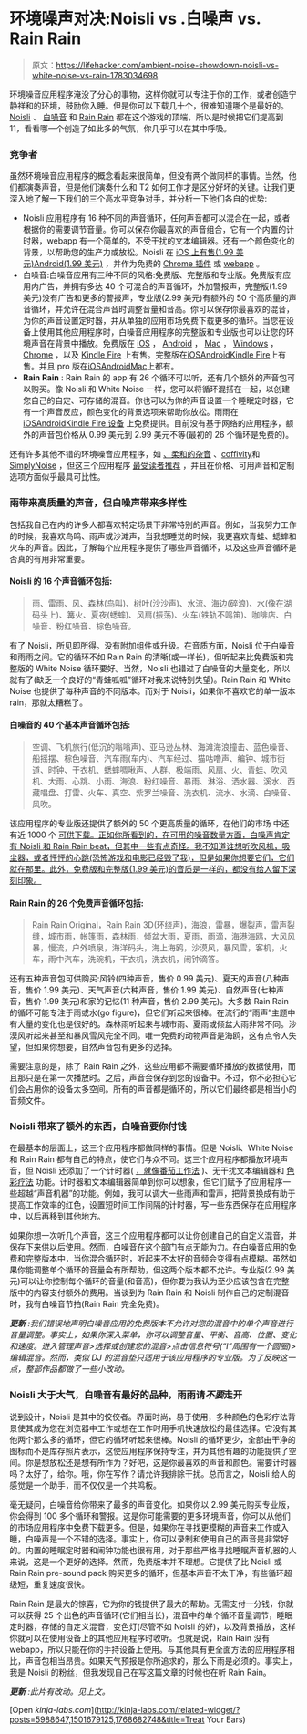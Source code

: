 # 环境噪声对决:Noisli vs .白噪声 vs. Rain Rain

> 原文：<https://lifehacker.com/ambient-noise-showdown-noisli-vs-white-noise-vs-rain-1783034698>

环境噪音应用程序淹没了分心的事物，这样你就可以专注于你的工作，或者创造宁静祥和的环境，鼓励你入睡。但是你可以下载几十个，很难知道哪个是最好的。 [Noisli](http://www.noisli.com/) 、 [白噪音](http://www.tmsoft.com/white-noise/) 和 [Rain Rain](http://www.rainrainapp.com/) 都在这个游戏的顶端，所以是时候把它们提高到 11，看看哪一个创造了如此多的气氛，你几乎可以在其中呼吸。



### **竞争者**

虽然环境噪音应用程序的概念看起来很简单，但没有两个做同样的事情。当然，他们都演奏声音，但是他们演奏什么和 T2 如何工作才是区分好坏的关键。让我们更深入地了解一下我们的三个高水平竞争对手，并分析一下他们各自的优势:

*   Noisli 应用程序有 16 种不同的声音循环，任何声音都可以混合在一起，或者根据你的需要调节音量。你可以保存你最喜欢的声音组合，它有一个内置的计时器，webapp 有一个简单的，不受干扰的文本编辑器。还有一个颜色变化的背景，以帮助您的生产力或放松。Noisli 在 [iOS 上有售(1.99 美元)](https://itunes.apple.com/us/app/noisli/id862773459?ls=1&mt=8)[Android(1.99 美元)](https://play.google.com/store/apps/details?id=com.noisli.noisli) ，并作为免费的 [Chrome 插件](https://chrome.google.com/webstore/detail/noisli/klejemegaoblahjdpcajmpcnjjmkmkkf) 或 [webapp](http://www.noisli.com/) 。
*   白噪音:白噪音应用有三种不同的风格:免费版、完整版和专业版。免费版有应用内广告，并拥有多达 40 个可混合的声音循环，外加警报声，完整版(1.99 美元)没有广告和更多的警报声，专业版(2.99 美元)有额外的 50 个高质量的声音循环，并允许在混合声音时调整音量和音高。你可以保存你最喜欢的混音，为你的声音设置定时器，并从单独的应用市场免费下载更多的循环。当您在设备上使用其他应用程序时，白噪音应用程序的完整版和专业版也可以让您的环境声音在背景中播放。免费版在 [iOS](https://itunes.apple.com/us/app/white-noise-free-sleep-sounds/id292987597?mt=8) ， [Android](https://play.google.com/store/apps/details?id=com.tmsoft.whitenoise.lite) ， [Mac](https://itunes.apple.com/us/app/white-noise-free/id431364704?mt=12&ign-mpt=uo%3D4) ， [Windows](https://www.microsoft.com/en-us/store/apps/white-noise/9wzdncrdfs44) ， [Chrome](https://chrome.google.com/webstore/detail/white-noise/eliebigndoeiljgegombjpjdacmnpggj) ，以及 [Kindle Fire](https://www.amazon.com/TMSOFT-White-Noise-Free/dp/B007BF4K80?asc_campaign=InlineText&asc_refurl=https://lifehacker.com/ambient-noise-showdown-noisli-vs-white-noise-vs-rain-1783034698&asc_source=&camp=1789&creative=9325&creativeASIN=B007BF4K80&ie=UTF8&linkCode=as2&redirect=true&ref_=as_li_qf_sp_asin_il_tl&tag=kinjalifehackerlink-20) 上有售。完整版在[iOS](https://itunes.apple.com/us/app/white-noise/id289894882?mt=8)[Android](https://play.google.com/store/apps/details?id=com.tmsoft.whitenoise.full)[Kindle Fire](https://www.amazon.com/TMSOFT-White-Noise/dp/B007BFSYMS?asc_campaign=InlineText&asc_refurl=https://lifehacker.com/ambient-noise-showdown-noisli-vs-white-noise-vs-rain-1783034698&asc_source=&camp=1789&creative=9325&creativeASIN=B007BFSYMS&ie=UTF8&linkCode=as2&redirect=true&ref_=as_li_qf_sp_asin_il_tl&tag=kinjalifehackerlink-20)上有售。并且 pro 版在[iOS](https://itunes.apple.com/us/app/white-noise-pro/id363936074?mt=8)[Android](https://play.google.com/store/apps/details?id=com.tmsoft.whitenoise.pro)[Mac](https://itunes.apple.com/us/app/white-noise/id415139197?mt=12&ign-mpt=uo%3D4)上都有。
*   **Rain Rain** : Rain Rain 的 app 有 26 个循环可以听，还有几个额外的声音包可以购买。像 Noisli 和 White Noise 一样，您可以将循环混搭在一起，以创建您自己的自定、可存储的混音。你也可以为你的声音设置一个睡眠定时器，它有一个声音反应，颜色变化的背景选项来帮助你放松。雨雨在[iOS](https://itunes.apple.com/us/app/rain-rain/id478687481?mt=8)[Android](https://play.google.com/store/apps/details?id=com.timgostony.rainrain)[Kindle Fire 设备](https://www.amazon.com/Tim-Gostony-Rain-Sleep-Sounds/dp/B00ZYLSSNG?*Version*=1&*entries*=0&asc_campaign=InlineText&asc_refurl=https://lifehacker.com/ambient-noise-showdown-noisli-vs-white-noise-vs-rain-1783034698&asc_source=&ie=UTF8&tag=kinjalifehackerlink-20) 上免费提供。目前没有基于网络的应用程序，额外的声音包价格从 0.99 美元到 2.99 美元不等(最初的 26 个循环是免费的)。

还有许多其他不错的环境噪音应用程序，如 [、柔和的杂音](http://asoftmurmur.com/) 、[coffivity](https://coffitivity.com/)和 [SimplyNoise](https://simplynoise.com/) ，但这三个应用程序 [最受读者推荐](https://lifehacker.com/whats-your-favorite-ambient-noise-app-1782695025) ，并且在价格、可用声音和定制选项方面似乎最具可比性。

### **雨带来高质量的声音，但白噪声带来多样性**

包括我自己在内的许多人都喜欢特定场景下非常特别的声音。例如，当我努力工作的时候，我喜欢鸟鸣、雨声或沙滩声，当我想睡觉的时候，我更喜欢青蛙、蟋蟀和火车的声音。因此，了解每个应用程序提供了哪些声音循环，以及这些声音循环是否真的有用非常重要。

#### **Noisli 的 16 个声音循环包括**:

> 雨、雷雨、风、森林(鸟叫)、树叶(沙沙声)、水流、海边(碎浪)、水(像在湖码头上)、篝火、夏夜(蟋蟀)、风扇(振荡)、火车(铁轨不鸣笛)、咖啡店、白噪音、粉红噪音、棕色噪音。

有了 Noisli，所见即所得。没有附加组件或升级。在音质方面，Noisli 位于白噪音和雨雨之间。它的循环不如 Rain Rain 的清晰(或一样长)，但听起来比免费版和完整版的 White Noise 循环要好。当然，Noisli 也错过了白噪音的大量变化，所以就有了(缺乏一个良好的“青蛙呱呱”循环对我来说特别失望)。Rain Rain 和 White Noise 也提供了每种声音的不同版本。而对于 Noisli，如果你不喜欢它的单一版本 rain，那就太糟糕了。

#### **白噪音的 40 个基本声音循环包括**:

> 空调、飞机旅行(低沉的嗡嗡声)、亚马逊丛林、海滩海浪撞击、蓝色噪音、船摇摆、棕色噪音、汽车雨(车内)、汽车经过、猫咕噜声、编钟、城市街道、时钟、干衣机、蟋蟀啁啾声、人群、极端雨、风扇、火、青蛙、吹风机、大雨、心跳、小雨、海浪、粉红噪音、暴雨、淋浴、洒水器、溪水、西藏唱盘、打雷、火车、真空、紫罗兰噪音、洗衣机、流水、水滴、白噪音、风吹。

该应用程序的专业版还提供了额外的 50 个更高质量的循环，在他们的市场 中还有近 1000 个 [可供下载。正如你所看到的，在可用的噪音数量方面，白噪声肯定有 Noisli 和 Rain Rain beat，但其中一些有点奇怪。我不知道谁想听吹风机，吸尘器，或者怦怦的心跳(恐怖游戏和电影已经毁了我)，但是如果你想要它们，它们就在那里。此外，免费版和完整版(1.99 美元)的音质是一样的，都没有给人留下深刻印象。](http://whitenoisemarket.com/app)

#### **Rain Rain 的 26 个免费声音循环包括**:

> Rain Rain Original，Rain Rain 3D(环绕声)，海浪，雷暴，爆裂声，雷声裂缝，城市雨，帐篷雨，森林雨，倾盆大雨，夏雨，雨滴，海港海鸥，大风风暴，慢流，户外喷泉，海洋码头，海上海鸥，沙漠风，暴风雪，客机，火车，雨中汽车，洗碗机，干衣机，洗衣机，闹钟滴答。

还有五种声音包可供购买:风铃(四种声音，售价 0.99 美元)、夏天的声音(八种声音，售价 1.99 美元)、天气声音(六种声音，售价 1.99 美元)、自然声音(七种声音，售价 1.99 美元)和家的记忆(11 种声音，售价 2.99 美元)。大多数 Rain Rain 的循环可能专注于雨或水(go figure)，但它们听起来很棒。在流行的“雨声”主题中有大量的变化也是很好的。森林雨听起来与城市雨、夏雨或倾盆大雨非常不同。沙漠风听起来甚至和暴风雪风完全不同。唯一免费的动物声音是海鸥，这有点令人失望，但如果你想要，自然声音包有更多的选择。

需要注意的是，除了 Rain Rain 之外，这些应用都不需要循环播放的数据使用，而且那只是在第一次播放时。之后，声音会保存到您的设备中。不过，你不必担心它们会占用你的设备太多空间。所有的声音都是循环的，所以它们最终都是相当小的音频文件。

### **Noisli 带来了额外的东西，白噪音要你付钱**

在最基本的层面上，这三个应用程序都做同样的事情。但是 Noisli、White Noise 和 Rain Rain 都有自己的特点，使它们与众不同。这三个应用程序都播放环境声音，但 Noisli 还添加了一个计时器( [，就像番茄工作法](http://lifehacker.com/productivity-101-a-primer-to-the-pomodoro-technique-1598992730) )、无干扰文本编辑器和 [色彩疗法](https://en.wikipedia.org/wiki/Chromotherapy) 功能。计时器和文本编辑器简单到你可以想象，但它们赋予了应用程序一些超越“声音机器”的功能。例如，我可以调大一些雨声和雷声，把背景换成有助于提高工作效率的红色，设置短时间工作间隔的计时器，写一些东西保存在应用程序中，以后再移到其他地方。

如果你想一次听几个声音，这三个应用程序都可以让你创建自己的自定义混音，并保存下来供以后使用。然而，白噪音在这个部门有点无能为力。在白噪音应用的免费和完整版本中，当你混合循环时，听起来不太好的音频会变得有点模糊。虽然如果你能调整单个循环的音量会有所帮助，但这两个版本都不允许。专业版(2.99 美元)可以让你控制每个循环的音量(和音高)，但你要为我认为至少应该包含在完整版中的内容支付额外的费用。当谈到为 Rain Rain 和 Noisli 制作自己的定制混音时，我有白噪音节拍(Rain Rain 完全免费)。

***更新*** *:我们错误地声明白噪音应用的免费版本不允许对您的混音中的单个声音进行音量调整。事实上，如果你深入菜单，你可以调整音量、平衡、音高、位置、变化和速度。进入管理声音>选择或创建您的混音>点击信息符号(“I”周围有一个圆圈)>编辑混音。然而，类似 DJ 的混音垫只适用于该应用程序的专业版。为了反映这一点，整部作品都做了一些小改动。*

### **Noisli 大于大气，白噪音有最好的品种，雨雨请*不要*走开**

说到设计，Noisli 是其中的佼佼者。界面时尚，易于使用，多种颜色的色彩疗法背景使其成为您在浏览器中工作或想在工作时用手机快速放松的最佳选择。它没有其他两个那么多的循环，但它的循环听起来很棒。Noisli 的循环更少，全部由干净的图标而不是库存照片表示，这使应用程序保持专注，并为其他有趣的功能提供了空间。你是想放松还是想有所作为？好吧，这是你最喜欢的声音和颜色。需要计时器吗？太好了，给你。哦，你在写作？请允许我排除干扰。总而言之，Noisli 给人的感觉是一个助手，而不仅仅是一个共鸣板。

毫无疑问，白噪音给你带来了最多的声音变化。如果你以 2.99 美元购买专业版，你会得到 100 多个循环和警报。这是你可能需要的更多环境声音，你可以从他们的市场应用程序中免费下载更多。但是，如果你在寻找更模糊的声音来工作或入睡，白噪声是一个不错的选择。事实上，你可以录制和使用自己的声音是非常好的。内置的睡眠定时器和闹钟功能也很有用，对于那些严格寻找睡眠声音机器的人来说，这是一个更好的选择。然而，免费版本并不理想。它提供了比 Noisli 或 Rain Rain pre-sound pack 购买更多的循环，但基本声音不太干净，有些循环超级短，重复速度很快。

Rain Rain 是最大的惊喜，它为你的钱提供了最大的帮助。无需支付一分钱，你就可以获得 25 个出色的声音循环(它们相当长)，混音中的单个循环音量调节，睡眠定时器，存储的自定义混音，变色灯(尽管不如 Noisli 的好)，以及背景播放，这样你就可以在使用设备上的其他应用程序时收听。也就是说，Rain Rain 没有 webapp，所以只能在你的手持设备上使用。与其他具有更全面方法的应用程序相比，声音包相当昂贵。如果天气预报是你所追求的，那么下雨是必须的。事实上，我是 Noisli 的粉丝，但我发现自己在写这篇文章的时候也在听 Rain Rain。

***更新*** *:此片有改动。见上文。*

[Open *kinja-labs.com*](http://kinja-labs.com/related-widget/?posts=5988647,1501679125,1768682748&title=Treat Your Ears)